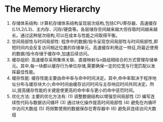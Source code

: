# The Memory Hierarchy

1. 存储体系结构: 计算机存储体系结构呈现层次结构,包括CPU寄存器、高速缓存(L1/L2/L3)、主内存、闪存/硬盘等。各层储存空间越来越大但存取时间越来越长。通过这种层次结构,可以在成本与性能之间取得平衡。
2. 空间局部性与时间局部性: 程序中的数据/指令呈现空间局部性与时间局部性,即短时间内会反复访问相近位置的存储单元。高速缓存利用这一特征,将最近使用的数据/指令存储于缓存中,加速后续访问。
3. 缓存组织: 高速缓存采用集体关联、直接映射与n路组相结合的方式管理存储单元。其中,每一块都以缓存行为单位存储,需要确保一定的位宽与行宽匹配以发挥最佳性能。
4. 缓存性能: 缓存性能主要由命中率与命中时间决定。其中,命中率取决于程序地址分布与缓存块大小;命中时间由缓存访问时间与主存响应时间共同决定。所以,提高缓存性能的关键是使更高的命中率与更小的命中惩罚时间。
5. 优化方法: 主要的优化方法有: (1) 调整数据结构以增强空间局部性 (2) 编写连续性代码与数据访问循环 (3) 通过块化操作提高时间局部性 (4) 避免在内循环中访问大数组 (5) 将频繁使用的数据保存在寄存器中 (6) 避免非连续访问大数组